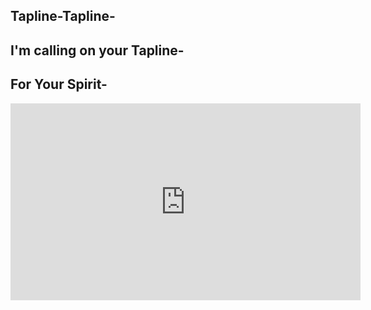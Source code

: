 ## Tapline-Tapline-
## I'm calling on your Tapline-
## For Your Spirit-

<iframe width="560" height="315" src="https://www.youtube.com/embed/VlwfcpRBepU" frameborder="0" allow="accelerometer; autoplay; encrypted-media; gyroscope; picture-in-picture" allowfullscreen></iframe>

